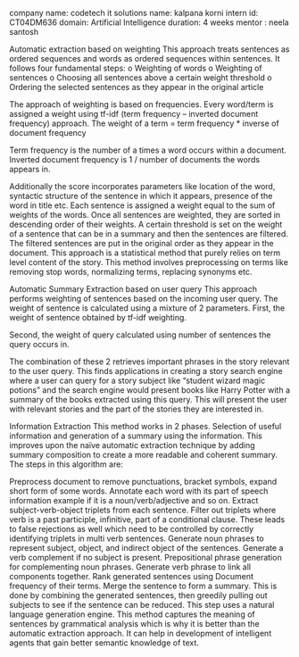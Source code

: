 company name: codetech it solutions name: kalpana korni intern id: CT04DM636 domain: Artificial Intelligence duration: 4 weeks mentor : neela santosh

Automatic extraction based on weighting This approach treats sentences as ordered sequences and words as ordered sequences within sentences. It follows four fundamental steps:
o Weighting of words o Weighting of sentences o Choosing all sentences above a certain weight threshold o Ordering the selected sentences as they appear in the original article

The approach of weighting is based on frequencies. Every word/term is assigned a weight using tf-idf (term frequency – inverted document frequency) approach. The weight of a term = term frequency * inverse of document frequency

Term frequency is the number of a times a word occurs within a document. Inverted document frequency is 1 / number of documents the words appears in.

Additionally the score incorporates parameters like location of the word, syntactic structure of the sentence in which it appears, presence of the word in title etc. Each sentence is assigned a weight equal to the sum of weights of the words. Once all sentences are weighted, they are sorted in descending order of their weights. A certain threshold is set on the weight of a sentence that can be in a summary and then the sentences are filtered. The filtered sentences are put in the original order as they appear in the document. This approach is a statistical method that purely relies on term level content of the story. This method involves preprocessing on terms like removing stop words, normalizing terms, replacing synonyms etc.

Automatic Summary Extraction based on user query This approach performs weighting of sentences based on the incoming user query. The weight of sentence is calculated using a mixture of 2 parameters.
First, the weight of sentence obtained by tf-idf weighting.

Second, the weight of query calculated using number of sentences the query occurs in.

The combination of these 2 retrieves important phrases in the story relevant to the user query. This finds applications in creating a story search engine where a user can query for a story subject like “student wizard magic potions” and the search engine would present books like Harry Potter with a summary of the books extracted using this query. This will present the user with relevant stories and the part of the stories they are interested in.

Information Extraction This method works in 2 phases. Selection of useful information and generation of a summary using the information. This improves upon the naïve automatic extraction technique by adding summary composition to create a more readable and coherent summary.
The steps in this algorithm are:

Preprocess document to remove punctuations, bracket symbols, expand short form of some words. Annotate each word with its part of speech information example if it is a noun/verb/adjective and so on. Extract subject-verb-object triplets from each sentence. Filter out triplets where verb is a past participle, infinitive, part of a conditional clause. These leads to false rejections as well which need to be controlled by correctly identifying triplets in multi verb sentences. Generate noun phrases to represent subject, object, and indirect object of the sentences. Generate a verb complement if no subject is present. Prepositional phrase generation for complementing noun phrases. Generate verb phrase to link all components together. Rank generated sentences using Document frequency of their terms. Merge the sentence to form a summary. This is done by combining the generated sentences, then greedily pulling out subjects to see if the sentence can be reduced. This step uses a natural language generation engine. This method captures the meaning of sentences by grammatical analysis which is why it is better than the automatic extraction approach. It can help in development of intelligent agents that gain better semantic knowledge of text.

